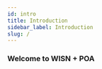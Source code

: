 ```yaml
---
id: intro
title: Introduction
sidebar_label: Introduction
slug: /
---
```


### Welcome to WISN + POA 